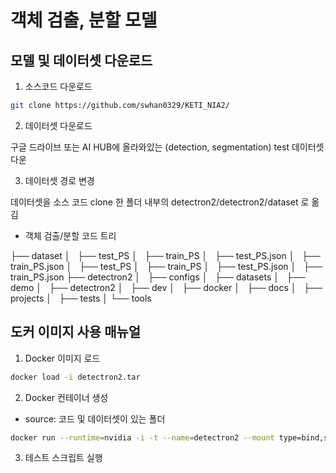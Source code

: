 # 객체 검출, 분할 모델

## 모델 및 데이터셋 다운로드

1. 소스코드 다운로드

```bash
git clone https://github.com/swhan0329/KETI_NIA2/
```

2. 데이터셋 다운로드

구글 드라이브 또는 AI HUB에 올라와있는 (detection, segmentation) test 데이터셋 다운

3. 데이터셋 경로 변경

데이터셋을 소스 코드 clone 한 폴더 내부의 detectron2/detectron2/dataset 로 옮김

* 객체 검출/분할 코드 트리

├── dataset
│   ├── test_PS
│   ├── train_PS
│   ├── test_PS.json
│   ├── train_PS.json
│   ├── test_PS
│   ├── train_PS
│   ├── test_PS.json
│   ├── train_PS.json
├── detectron2
│   ├── configs
│   ├── datasets
│   ├── demo
│   ├── detectron2
│   ├── dev
│   ├── docker
│   ├── docs
│   ├── projects
│   ├── tests
│   └── tools

## 도커 이미지 사용 매뉴얼

1. Docker 이미지 로드

```bash
docker load -i detectron2.tar
```

2. Docker 컨테이너 생성

* source: 코드 및 데이터셋이 있는 폴더

```bash
docker run --runtime=nvidia -i -t --name=detectron2 --mount type=bind,source=/home/super/Desktop/yh/detectron,target=/home/appuser detectron2
```

3. 테스트 스크립트 실행

```bash
```
